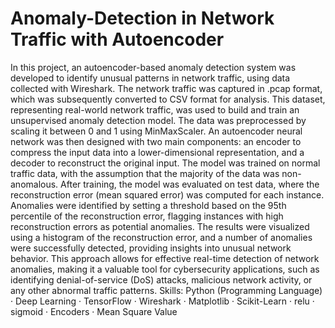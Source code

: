 # Anomaly-Detection in Network Traffic with Autoencoder
In this project, an autoencoder-based anomaly detection system was developed to identify unusual patterns in network traffic, using data collected with Wireshark. The network traffic was captured in .pcap format, which was subsequently converted to CSV format for analysis. This dataset, representing real-world network traffic, was used to build and train an unsupervised anomaly detection model. The data was preprocessed by scaling it between 0 and 1 using MinMaxScaler. An autoencoder neural network was then designed with two main components: an encoder to compress the input data into a lower-dimensional representation, and a decoder to reconstruct the original input. The model was trained on normal traffic data, with the assumption that the majority of the data was non-anomalous. After training, the model was evaluated on test data, where the reconstruction error (mean squared error) was computed for each instance. Anomalies were identified by setting a threshold based on the 95th percentile of the reconstruction error, flagging instances with high reconstruction errors as potential anomalies. The results were visualized using a histogram of the reconstruction error, and a number of anomalies were successfully detected, providing insights into unusual network behavior. This approach allows for effective real-time detection of network anomalies, making it a valuable tool for cybersecurity applications, such as identifying denial-of-service (DoS) attacks, malicious network activity, or any other abnormal traffic patterns.
Skills: Python (Programming Language) · Deep Learning · TensorFlow · Wireshark · Matplotlib · Scikit-Learn · relu · sigmoid · Encoders · Mean Square Value 
